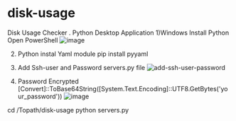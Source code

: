 # disk-usage
Disk Usage Checker . Python Desktop Application
1)Windows Install Python
Open PowerShell
![image](https://github.com/user-attachments/assets/c1f82b38-c080-46e9-8f8d-25cc86ad439c)

2) Python instal Yaml module
   pip install pyyaml

3) Add Ssh-user and Password  servers.py file
   ![add-ssh-user-password](https://github.com/user-attachments/assets/44f7f2f2-68a5-4785-a159-8d9b387fb6d4)

 4) Password Encrypted  
  [Convert]::ToBase64String([System.Text.Encoding]::UTF8.GetBytes('your_password'))
   ![image](https://github.com/user-attachments/assets/0dbf3de7-5190-4217-9f96-8e1647fa6311)





cd /Topath/disk-usage
python servers.py
